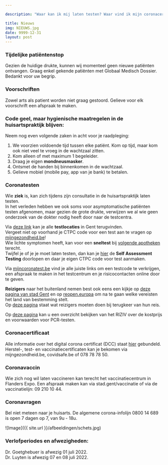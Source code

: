 ```yaml
---

description: "Waar kan ik mij laten testen? Waar vind ik mijn coronacertificaat? Welke zijn de laatste coronamaatregelen? Wanneer is mijn dokter in verlof?"

title: Nieuws
img: NIEUWS.jpg
date: 9999-12-31
layout: post
---
```


### Tijdelijke patiëntenstop
Gezien de huidige drukte, kunnen wij momenteel geen nieuwe patiënten ontvangen. Graag enkel gekende patiënten met Globaal Medisch Dossier. Bedankt voor uw begrip.

### Voorschriften
Zowel arts als patient worden niet graag gestoord. Gelieve voor elk voorschrift een afspraak te maken.

### Code geel, maar hygienische maatregelen in de huisartspraktijk blijven:

Neem nog even volgende zaken in acht voor je raadpleging: <br>

1. We voorzien voldoende tijd tussen elke patiënt. Kom op tijd, maar kom ook niet veel te vroeg in de wachtzaal zitten. <br>
2. Kom alleen of met maximum 1 begeleider.<br>
3. Draag je eigen **mondneusmasker**.<br>
4. Ontsmet de handen bij binnenkomen in de wachtzaal.<br>
5. Gelieve mobiel (mobile pay, app van je bank) te betalen. <br>

### Coronatesten

Wie **ziek** is, kan zich tijdens zijn consultatie in de huisartspraktijk laten testen. <br>
In het verleden hebben we ook soms voor asymptomatische patiënten testen afgenomen, maar gezien de grote drukte, verwijzen we al wie geen onderzoek van de dokter nodig heeft door naar de testcentra. <br>

Via [deze link](https://stad.gent/nl/alles-over-corona-gent/testen-op-het-coronavirus-gent) kan je alle **testlocaties** in Gent terugvinden.<br>
Vergeet niet op voorhand je CTPC code voor een test aan te vragen op [mijngezondheid.be](https://www.mijngezondheid.belgie.be/#/)!<br>
Wie lichte symptomen heeft, kan voor een **sneltest** bij [volgende apotheken](https://www.apotheek.be/nl/apotheker/Pages/In-welke-apotheken-kan-ik-me-laten-testen-op-COVID.aspx) terecht. <br>
Twijfel je of je je moet laten testen, dan kan je [hier](https://sat.info-coronavirus.be/nl/formulier/sat) de **Self Assessment Testing** doorlopen en daar je eigen CTPC code voor test aanmaken. <br>

Via [mijncoronatest.be](https://mijncoronatest.be/) vind je alle juiste links om een testcode te verkrijgen, een afspraak te maken in het testcentrum en je risicocontacten online door te geven.

**Reizigers** naar het buitenland nemen best ook eens een kijkje op [deze pagina van stad Gent](https://stad.gent/nl/alles-over-corona-gent/reizen-tijdens-corona) en op [reopen.europa](https://reopen.europa.eu/nl) om na te gaan welke vereisten het land van bestemming stelt.<br>
Op [deze pagina](https://www.info-coronavirus.be/nl/reizen/) staat wat reizigers moeten doen bij terugkeer van hun reis. <br>

Op [deze pagina](https://www.riziv.fgov.be/nl/nieuws/Paginas/vergoeding-pcr-test-zomer.aspx?utm_source=alert&utm_medium=email&utm_campaign=NL20210621)  kan u een overzicht bekijken van het RIZIV over de kostprijs en voorwaarden voor PCR-testen.

### Coronacertificaat
Alle informatie over het digital corona certificat (DCC) staat [hier](https://www.vlaanderen.be/covid-certificaat) gebundeld.<br>
Herstel-, test- en vaccinatiecertificaten kan je bekomen via mijngezondheid.be, covidsafe.be of 078 78 78 50.<br>

### Coronavaccin
Wie zich nog wil laten vaccineren kan terecht het vaccinatiecentrum in Flanders Expo. Een afspraak maken kan via stad.gent/vaccinatie of via de vaccinatielijn: 09 210 10 44.

### Coronavragen
Bel niet meteen naar je huisarts. De algemene corona-infolijn 0800 14 689 is open 7 dagen op 7, van 9u - 18u.
  



![Image]({{ site.url }}/afbeeldingen/schets.jpg)



### Verlofperiodes en afwezigheden:
Dr. Goetghebuer is afwezig 01 juli 2022. <br>
Dr. Luyten is afwezig 07 en 08 juli 2022.


